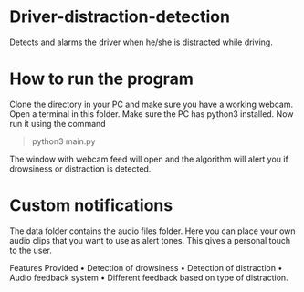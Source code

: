 # Driver-distraction-detection
Detects and alarms the driver when he/she is distracted while driving.

# How to run the program
Clone the directory in your PC and make sure you have a working webcam.
Open a terminal in this folder.
Make sure the PC has python3 installed.
Now run it using the command
> python3 main.py

The window with webcam feed will open and the algorithm will alert you if drowsiness or distraction is detected.

# Custom notifications
The data folder contains the audio files folder.
Here you can place your own audio clips that you want to use as alert tones.
This gives a personal touch to the user.

Features Provided
• Detection of drowsiness
• Detection of distraction
• Audio feedback system
• Different feedback based on type of distraction.

